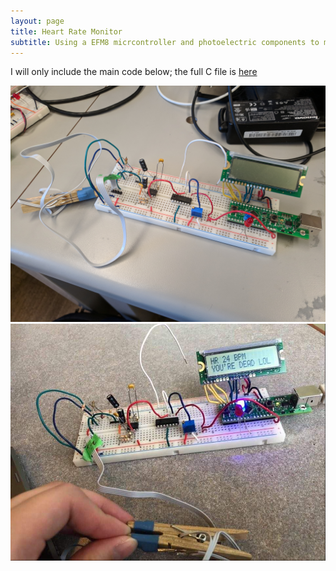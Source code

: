 ```yaml
---
layout: page
title: Heart Rate Monitor
subtitle: Using a EFM8 micrcontroller and photoelectric components to measure heartrate
---
```


I will only include the main code below; the full C file is [here](https://github.com/tangnicholas/Assembly-C-Projects/tree/master/Labs)

![hrm_1](assets/img/hrm_1.jpg)
![hrm_2](assets/img/hrm_2.jpeg)